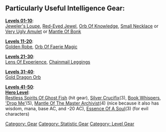 ## Particularly Useful Intelligence Gear:

**[Levels 01-10](:Category:_Lowmort_Levels_1-10_.md "wikilink")**:  
[Jeweler's Loupe](Jeweler's_Loupe "wikilink"), [Red-Eyed
Jewel](Red-Eyed_Jewel "wikilink"), [Orb Of
Knowledge](Orb_Of_Knowledge "wikilink"), [Small
Necklace](Small_Necklace "wikilink") or [Very Ugly
Amulet](Very_Ugly_Amulet "wikilink") or [Mantle Of
Bonk](Mantle_Of_Bonk "wikilink")

**[Levels 11-20](:Category:_Lowmort_Levels_11-20.md "wikilink")**:  
[Golden Robe](Golden_Robe "wikilink"), [Orb Of Faerie
Magic](Orb_Of_Faerie_Magic "wikilink")

**[Levels 21-30](:Category:_Lowmort_Levels_21-30.md "wikilink")**:  
[Lens Of Experience](Lens_Of_Experience "wikilink"), [Chainmail
Leggings](Chainmail_Leggings "wikilink")

**[Levels 31-40](:Category:_Lowmort_Levels_31-40.md "wikilink")**:  
[Gold Dragon Orb](Gold_Dragon_Orb "wikilink")

**[Levels 41-50](:Category:_Lowmort_Levels_41-50.md "wikilink")**:  
**[Hero Level](:Category:_Hero.md "wikilink")**:  
[Restless Spirits Of Ghost
Fish](Restless_Spirits_Of_Ghost_Fish "wikilink") (hit gear), [Silver
Crucifix](Silver_Crucifix "wikilink")(3), [Book Whispers, 'Drop
Me'](Book_Whispers,_'Drop_Me' "wikilink")(5), [Mantle Of The Master
Archivist](Mantle_Of_The_Master_Archivist "wikilink")(4) (nice because
it also has wisdom, mana, base AC, and -20 AC), [Essence Of A
Soul](Essence_Of_A_Soul "wikilink")(3) (for evil characters)

[Category: Gear](Category:_Gear "wikilink") [Category: Statistic
Gear](Category:_Statistic_Gear "wikilink") [Category: Level
Gear](Category:_Level_Gear "wikilink")
